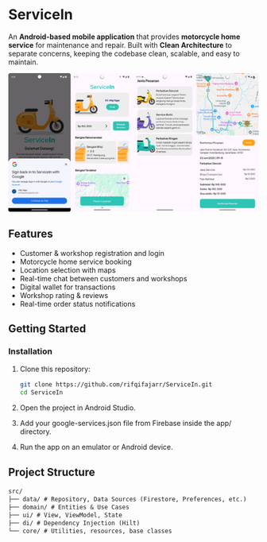 # ServiceIn

An **Android-based mobile application** that provides **motorcycle home service** for maintenance and repair. Built with **Clean Architecture** to separate concerns, keeping the codebase clean, scalable, and easy to maintain.

<p align="center">
  <img src="Screenshots.png" alt="ServiceIn Screenshot" width="800">
</p>

## Features

- Customer & workshop registration and login
- Motorcycle home service booking
- Location selection with maps
- Real-time chat between customers and workshops
- Digital wallet for transactions
- Workshop rating & reviews
- Real-time order status notifications

## Getting Started

### Installation

1. Clone this repository:

   ```bash
   git clone https://github.com/rifqifajarr/ServiceIn.git
   cd ServiceIn
   ```

2. Open the project in Android Studio.

3. Add your google-services.json file from Firebase inside the app/ directory.

4. Run the app on an emulator or Android device.

## Project Structure

```
src/
├── data/ # Repository, Data Sources (Firestore, Preferences, etc.)
├── domain/ # Entities & Use Cases
├── ui/ # View, ViewModel, State
├── di/ # Dependency Injection (Hilt)
└── core/ # Utilities, resources, base classes
```
